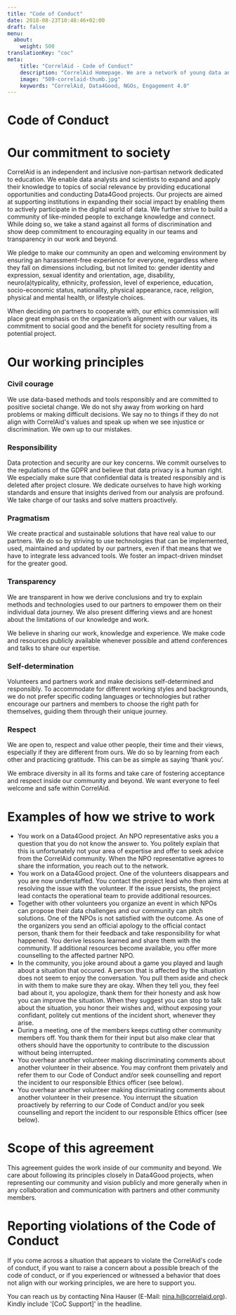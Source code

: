 ```yaml
---
title: "Code of Conduct"
date: 2018-08-23T10:48:46+02:00
draft: false
menu:
  about:
    weight: 500
translationKey: "coc"
meta:
    title: "CorrelAid - Code of Conduct"
    description: "CorrelAid Homepage. We are a network of young data analysts that wants to change the world with a more inclusive, integrated and innovative approach to data analysis."
    image: "509-correlaid-thumb.jpg"
    keywords: "CorrelAid, Data4Good, NGOs, Engagement 4.0"
---
```


# Code of Conduct


# Our commitment to society

CorrelAid is an independent and inclusive non-partisan network dedicated to education. We enable data analysts and scientists to expand and apply their knowledge to topics of social relevance by providing educational opportunities and conducting Data4Good projects. Our projects are aimed at supporting institutions in expanding their social impact by enabling them to actively participate in the digital world of data. We further strive to build a community of like-minded people to exchange knowledge and connect. While doing so, we take a stand against all forms of discrimination and show deep commitment to encouraging equality in our teams and transparency in our work and beyond.

We pledge to make our community an open and welcoming environment by ensuring an harassment-free experience for everyone, regardless where they fall on dimensions including, but not limited to: gender identity and expression, sexual identity and orientation, age, disability, neuro(a)typicality, ethnicity, profession, level of experience, education, socio-economic status, nationality, physical appearance, race, religion, physical and mental health, or lifestyle choices. 

When deciding on partners to cooperate with, our ethics commission will place great emphasis on the organization’s alignment with our values, its commitment to social good and the benefit for society resulting from a potential project.

# Our working principles


### Civil courage

We use data-based methods and tools responsibly and are committed to positive societal change. We do not shy away from working on hard problems or making difficult decisions. We say no to things if they do not align with CorrelAid's values and speak up when we see injustice or discrimination. We own up to our mistakes.

### Responsibility
Data protection and security are our key concerns. We commit ourselves to the regulations of the GDPR and believe that data privacy is a human right. We especially make sure that confidential data is treated responsibly and is deleted after project closure. We dedicate ourselves to have high working standards and ensure that insights derived from our analysis are profound.
We take charge of our tasks and solve matters proactively.
### Pragmatism

We create practical and sustainable solutions that have real value to our partners. We do so by striving to use technologies that can be implemented, used, maintained and updated by our partners, even if that means that we have to integrate less advanced tools. We foster an impact-driven mindset for the greater good.
### Transparency
We are transparent in how we derive conclusions and try to explain methods and technologies used to our partners to empower them on their individual data journey. We also present differing views and are honest about the limitations of our knowledge and work.

We believe in sharing our work, knowledge and experience. We make code and resources publicly available whenever possible and attend conferences and talks to share our expertise.

### Self-determination
Volunteers and partners work and make decisions self-determined and responsibly. To accommodate for different working styles and backgrounds, we do not prefer specific coding languages or technologies but rather encourage our partners and members to choose the right path for themselves, guiding them through their unique journey.




### Respect

We are open to, respect and value other people, their time and their views, especially if they are different from ours. We do so by learning from each other and practicing gratitude. This can be as simple as saying ‘thank you’.

We embrace diversity in all its forms and take care of fostering acceptance and respect inside our community and beyond. We want everyone to feel welcome and safe within CorrelAid.




# Examples of how we strive to work



*   You work on a Data4Good project. An NPO representative asks you a question that you do not know the answer to. You politely explain that this is unfortunately not your area of expertise and offer to seek advice from the CorrelAid community. When the NPO representative agrees to share the information, you reach out to the network.
*   You work on a Data4Good project. One of the volunteers disappears and you are now understaffed. You contact the project lead who then aims at resolving the issue with the volunteer. If the issue persists, the project lead contacts the operational team to provide additional resources.
*   Together with other volunteers you organize an event in which NPOs can propose their data challenges and our community can pitch solutions. One of the NPOs is not satisfied with the outcome. As one of the organizers you send an official apology to the official contact person, thank them for their feedback and take responsibility for what happened. You derive lessons learned and share them with the community. If additional resources become available, you offer more counselling to the affected partner NPO.
*   In the community, you joke around about a game you played and laugh about a situation that occured. A person that is affected by the situation does not seem to enjoy the conversation. You pull them aside and check in with them to make sure they are okay. When they tell you, they feel bad about it, you apologize, thank them for their honesty and ask how you can improve the situation. When they suggest you can stop to talk about the situation, you honor their wishes and, without exposing your confidant, politely cut mentions of the incident short, whenever they arise.
*   During a meeting, one of the members keeps cutting other community members off. You thank them for their input but also make clear that others should have the opportunity to contribute to the discussion without being interrupted.
*   You overhear another volunteer making discriminating comments about another volunteer in their absence. You may confront them privately and refer them to our Code of Conduct and/or seek counselling and report the incident to our responsible Ethics officer (see below).
*   You overhear another volunteer making discriminating comments about another volunteer in their presence. You interrupt the situation proactively by referring to our Code of Conduct and/or you seek counselling and report the incident to our responsible Ethics officer (see below).


# Scope of this agreement 

This agreement guides the work inside of our community and beyond. We care about following its principles closely in Data4Good projects, when representing our community and vision publicly and more generally when in any collaboration and communication with partners and other community members.


# Reporting violations of the Code of Conduct

If you come across a situation that appears to violate the CorrelAid's code of conduct, if you want to raise a concern about a possible breach of the code of conduct, or if you experienced or witnessed a behavior that does not align with our working principles, we are here to support you. 

You can reach us by contacting Nina Hauser (E-Mail: nina.h@correlaid.org). Kindly include '[CoC Support]' in the headline.
